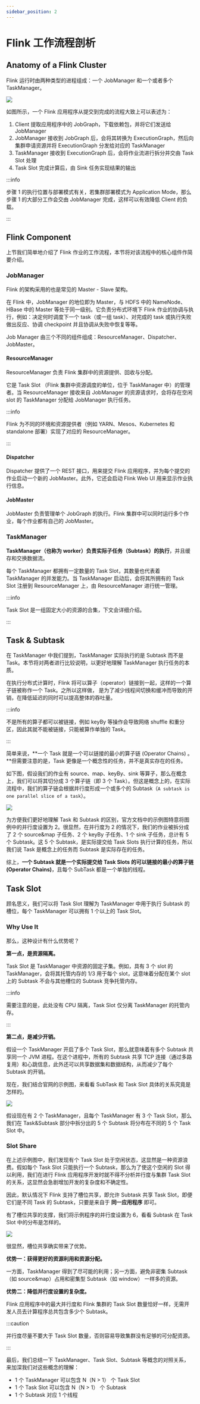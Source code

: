 ```yaml
---
sidebar_position: 2
---
```


# Flink 工作流程剖析

## Anatomy of a Flink Cluster

Flink 运行时由两种类型的进程组成：一个 JobManager 和一个或者多个 TaskManager。

![](image/processes.svg)

如图所示，一个 Flink 应用程序从提交到完成的流程大致上可以表述为：

1. Client 提取应用程序中的 JobGraph，下载依赖包，并将它们发送给 JobManager
2. JobManager 接收到 JobGraph 后，会将其转换为 ExecutionGraph，然后向集群申请资源并将 ExecutionGraph 分发给对应的 TaskManager
3. TaskManager 接收到 ExecutionGraph 后，会将作业流进行拆分并交由 Task Slot 处理
4. Task Slot 完成计算后，由 Sink 任务实现结果的输出

:::info

步骤 1 的执行位置与部署模式有关，若集群部署模式为 Application Mode，那么步骤 1 的大部分工作会交由 JobManager 完成，这样可以有效降低 Client 的负载。

:::

## Flink Component

上节我们简单地介绍了 Flink 作业的工作流程，本节将对该流程中的核心组件作简要介绍。

### JobManager

Flink 的架构采用的也是常见的 Master - Slave 架构。

在 Flink 中，JobManager 的地位即为 Master，与 HDFS 中的 NameNode、HBase 中的 Master 等处于同一级别。它负责分布式环境下 Flink 作业的协调与执行，例如：决定何时调度下一个 task（或一组 task）、对完成的 task 或执行失败做出反应、协调 checkpoint 并且协调从失败中恢复等等。<br />

Job Manager 由三个不同的组件组成：ResourceManager、Dispatcher、JobMaster。

#### ResourceManager

ResourceManager 负责 Flink 集群中的资源提供、回收与分配。

它是 Task Slot （Flink 集群中资源调度的单位，位于 TaskManager 中）的管理者。当 ResourceManager 接收来自 JobManager 的资源请求时，会将存在空闲 slot 的 TaskManager 分配给 JobManager 执行任务。

:::info

Flink 为不同的环境和资源提供者（例如 YARN、Mesos、Kubernetes 和 standalone 部署）实现了对应的 ResourceManager。

:::

#### Dispatcher

Dispatcher 提供了一个 REST 接口，用来提交 Flink 应用程序，并为每个提交的作业启动一个新的 JobMaster。此外，它还会启动 Flink Web UI 用来显示作业执行信息。

#### JobMaster

JobMaster 负责管理单个 JobGraph 的执行。Flink 集群中可以同时运行多个作业，每个作业都有自己的 JobMaster。

### TaskManager

**TaskManager（也称为 worker）负责实际子任务（Subtask）的执行**，并且缓存和交换数据流。

每个 TaskManager 都拥有一定数量的 Task Slot，其数量也代表着 TaskManager 的并发能力。当 TaskManager 启动后，会将其所拥有的 Task Slot 注册到 ResourceManager 上，由 ResourceManager 进行统一管理。

:::info

Task Slot 是一组固定大小的资源的合集，下文会详细介绍。

:::

## Task & Subtask

在 TaskManager 中我们提到，TaskManager 实际执行的是 Subtask 而不是 Task。本节将对两者进行比较说明，以更好地理解 TaskManager 执行任务的本质。

在执行分布式计算时，Flink 将可以算子（operator）链接到一起，这样的一个算子链被称作一个 Task。之所以这样做， 是为了减少线程间切换和缓冲而导致的开销，在降低延迟的同时可以提高整体的吞吐量。 

:::info

不是所有的算子都可以被链接，例如 keyBy 等操作会导致网络 shuffle 和重分区，因此其就不能被链接，只能被算作单独的 Task。

:::

简单来说，**一个 Task 就是一个可以链接的最小的算子链 (Operator Chains) 。**但需要注意的是，Task 更像是一个概念性的任务，并不是真实存在的任务。

如下图，假设我们的作业有 source、map、keyBy、sink 等算子，那么在概念上，我们可以将其切分成 3 个算子链（即 3 个 Task）。但这是概念上的，在实际流程中，我们的算子链会根据并行度形成一个或多个的 Subtask（`A subtask is one parallel slice of a task`）。

![](image/tasks_chains.svg)

为方便我们更好地理解 Task 和 Subtask 的区别，官方文档中的示例图特意将图例中的并行度设置为 2。很显然，在并行度为 2 的情况下，我们的作业被拆分成了 2 个 source&map 子任务、2 个 keyBy 子任务、1 个 sink 子任务，总计有 5 个 Subtask。这 5 个 Subtask，是实际提交给 Task Slots 执行计算的任务，所以我们说 Task 是概念上的任务而 Subtask 是实际存在的任务。<br />

综上，**一个 Subtask 就是一个实际提交给 Task Slots 的可以链接的最小的算子链 (Operator Chains)**，且每个 SubTask 都是一个单独的线程。

## Task Slot

顾名思义，我们可以将 Task Slot 理解为 TaskManager 中用于执行 Subtask 的槽位，每个 TaskManager 可以拥有 1 个以上的 Task Slot。

### Why Use It

那么，这种设计有什么优势呢？

**第一点，是资源隔离。**

Task Slot 是 TaskManager 中资源的固定子集。例如，具有 3 个 slot 的 TaskManager，会将其托管内存的 1/3 用于每个 slot，这意味着分配在某个 slot 上的 Subtask 不会与其他槽位的 Subtask 竞争托管内存。

:::info

需要注意的是，此处没有 CPU 隔离，Task Slot 仅分离 TaskManager 的托管内存。

:::

**第二点，是减少开销。**

假设一个 TaskManager 开启了多个 Task Slot，那么就意味着有多个 Subtask 共享同一个 JVM 进程。在这个进程中，所有的 Subtask 共享 TCP 连接（通过多路复用）和心跳信息，此外还可以共享数据集和数据结构，从而减少了每个 Subtask 的开销。

现在，我们结合官网的示例图，来看看 SubTask 和 Task Slot 具体的关系究竟是怎样的。

![](image/tasks_slots.svg)

假设现在有 2 个 TaskManager，且每个 TaskManager 有 3 个 Task Slot，那么我们在 Task&Subtask 部分中拆分出的 5 个 Subtask 将分布在不同的 5 个 Task Slot 中。

### Slot Share

在上述示例图中，我们发现有个 Task Slot 处于空闲状态，这显然是一种资源浪费。假如每个 Task Slot 只能执行一个 Subtask，那么为了使这个空闲的 Slot 得以利用，我们在进行 Flink 应用程序开发时就不得不分析并行度与集群 Task Slot 的关系，这显然会急剧增加开发的复杂度和不确定性。

因此，默认情况下 Flink 支持了槽位共享，即允许 Subtask 共享 Task Slot，即便它们是不同 Task 的 Subtask，只要是来自于 **同一应用程序** 即可。

有了槽位共享的支撑，我们将示例程序的并行度设置为 6，看看 Subtask 在 Task Slot 中的分布是怎样的。

![](image/slot_sharing.svg)

很显然，槽位共享确实带来了优势。

**优势一：获得更好的资源利用和资源分配。**

一方面，TaskManager 得到了尽可能的利用；另一方面，避免非密集 Subtask（如 source&map）占用和密集型 Subtask（如 window） 一样多的资源。

**优势二：降低并行度设置的复杂度。**

Flink 应用程序中的最大并行度和 Flink 集群的 Task Slot 数量恰好一样，无需开发人员去计算程序总共包含多少个 Subtask。

:::caution

并行度尽量不要大于 Task Slot 数量，否则容易导致集群没有足够的可分配资源。

:::

最后，我们总结一下 TaskManager、Task Slot、Subtask 等概念的对照关系，来加深我们对这些概念的理解：

- 1 个 TaskManager 可以包含 N（N > 1） 个 Task Slot
- 1 个 Task Slot 可以包含 N（N > 1） 个 Subtask
- 1 个 Subtask 对应 1 个线程
